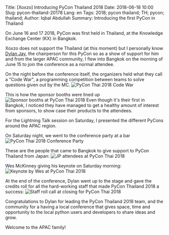 Title: [Xoxzo] Introducing PyCon Thailand 2018
Date: 2018-06-18 10:00 
Slug: pycon-thailand-20178
Lang: en 
Tags: 2018; pycon thailand; TH; pycon; thailand;
Author: Iqbal Abdullah
Summary: Introducing the first PyCon in Thailand

On June 16 and 17 2018, PyCon was first held in Thailand, at the Knowledge
Exchange Center (KX) in Bangkok.

Xoxzo does not support the Thailand (at this moment) but I personally know [Dylan Jay](https://twitter.com/djay75),
the chairperson for this PyCon so as a show of support for him and from the
larger APAC community, I flew into Bangkok on the morning of June 15 to join the
conference as a normal attendee.

On the night before the conference itself, the organizers held what they call a
"Code War", a programming competition between teams to solve questions given out
by the MC.
![PyCon Thai 2018 Code War]({filename}/images/pycon-thai-2018/code-war.jpg)

This is how the sponsor booths were lined up
![Sponsor booths at PyCon Thai 2018]({filename}/images/pycon-thai-2018/sponsor-booths.jpg)
Even though it's their first in Bangkok, I noticed they have managed to get a
healthy amount of interest from sponsors, to show case their products to the
attendees.

For the Lightning Talk session on Saturday, I presented the different PyCons
around the APAC region.

On Saturday night, we went to the conference party at a bar 
![PyCon Thai 2018 Conference Party]({filename}/images/pycon-thai-2018/party.jpg)

These are the people that came to Bangkok to give support to PyCon Thailand from
Japan:
![JP attendees at PyCon Thai 2018]({filename}/images/pycon-thai-2018/team-jp.jpg)

Wes McKinney giving his keynote on Saturday morning:
![Keynote by Wes at PyCon Thai 2018]({filename}/images/pycon-thai-2018/wes-keynote.jpg)

At the end of the conference, Dylan went up to the stage and gave the credits
roll for all the hard-working staff that made PyCon Thailand 2018 a success: 
![Staff roll call at closing for PyCon Thai 2018]({filename}/images/pycon-thai-2018/staff.jpg)

Congratulations to Dylan for leading the PyCon Thailand 2018 team, and the community for a having a
local conference that gives space, time and opportunity to the local python
users and developers to share ideas and grow. 

Welcome to the APAC family!


